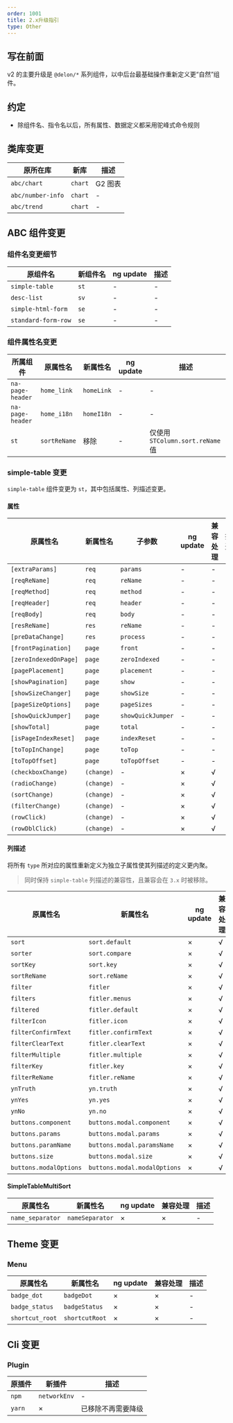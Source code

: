 ```yaml
---
order: 1001
title: 2.x升级指引
type: Other
---
```


## 写在前面

v2 的主要升级是 `@delon/*` 系列组件，以中后台最基础操作重新定义更“自然”组件。

## 约定

- 除组件名、指令名以后，所有属性、数据定义都采用驼峰式命令规则

## 类库变更

| 原所在库          | 新库    | 描述    |
| ----------------- | ------- | ------- |
| `abc/chart`       | `chart` | G2 图表 |
| `abc/number-info` | `chart` | -       |
| `abc/trend`       | `chart` | -       |

## ABC 组件变更

### 组件名变更细节

| 原组件名            | 新组件名 | ng update | 描述 |
| ------------------- | -------- | --------- | ---- |
| `simple-table`      | `st`     | -         | -    |
| `desc-list`         | `sv`     | -         | -    |
| `simple-html-form`  | `se`     | -         | -    |
| `standard-form-row` | `se`     | -         | -    |

### 组件属性名变更

| 所属组件         | 原属性名     | 新属性名   | ng update | 描述                             |
| ---------------- | ------------ | ---------- | --------- | -------------------------------- |
| `na-page-header` | `home_link`  | `homeLink` | -         | -                                |
| `na-page-header` | `home_i18n`  | `homeI18n` | -         | -                                |
| `st`       | `sortReName` | 移除       | -         | 仅使用 `STColumn.sort.reName` 值 |

### simple-table 变更

`simple-table` 组件变更为 `st`，其中包括属性、列描述变更。

#### 属性

| 原属性名              | 新属性名   | 子参数            | ng update | 兼容处理 | 描述 |
| --------------------- | ---------- | ----------------- | --------- | -------- | ---- |
| `[extraParams]`       | `req`      | `params`          | -         | -        | -    |
| `[reqReName]`         | `req`      | `reName`          | -         | -        | -    |
| `[reqMethod]`         | `req`      | `method`          | -         | -        | -    |
| `[reqHeader]`         | `req`      | `header`          | -         | -        | -    |
| `[reqBody]`           | `req`      | `body`            | -         | -        | -    |
| `[resReName]`         | `res`      | `reName`          | -         | -        | -    |
| `[preDataChange]`     | `res`      | `process`         | -         | -        | -    |
| `[frontPagination]`   | `page`     | `front`           | -         | -        | -    |
| `[zeroIndexedOnPage]` | `page`     | `zeroIndexed`     | -         | -        | -    |
| `[pagePlacement]`     | `page`     | `placement`       | -         | -        | -    |
| `[showPagination]`    | `page`     | `show`            | -         | -        | -    |
| `[showSizeChanger]`   | `page`     | `showSize`        | -         | -        | -    |
| `[pageSizeOptions]`   | `page`     | `pageSizes`       | -         | -        | -    |
| `[showQuickJumper]`   | `page`     | `showQuickJumper` | -         | -        | -    |
| `[showTotal]`         | `page`     | `total`           | -         | -        | -    |
| `[isPageIndexReset]`  | `page`     | `indexReset`      | -         | -        | -    |
| `[toTopInChange]`     | `page`     | `toTop`           | -         | -        | -    |
| `[toTopOffset]`       | `page`     | `toTopOffset`     | -         | -        | -    |
| `(checkboxChange)`    | `(change)` | -                 | ×         | √        | -    |
| `(radioChange)`       | `(change)` | -                 | ×         | √        | -    |
| `(sortChange)`        | `(change)` | -                 | ×         | √        | -    |
| `(filterChange)`      | `(change)` | -                 | ×         | √        | -    |
| `(rowClick)`          | `(change)` | -                 | ×         | √        | -    |
| `(rowDblClick)`       | `(change)` | -                 | ×         | √        | -    |

#### 列描述

将所有 `type` 所对应的属性重新定义为独立子属性使其列描述的定义更内聚。

> 同时保持 `simple-table` 列描述的兼容性，且兼容会在 `3.x` 时被移除。

| 原属性名               | 新属性名                     | ng update | 兼容处理 | 描述 |
| ---------------------- | ---------------------------- | --------- | -------- | ---- |
| `sort`                 | `sort.default`               | ×         | √        | -    |
| `sorter`               | `sort.compare`               | ×         | √        | -    |
| `sortKey`              | `sort.key`                   | ×         | √        | -    |
| `sortReName`           | `sort.reName`                | ×         | √        | -    |
| `filter`               | `fitler`                     | ×         | √        | -    |
| `filters`              | `fitler.menus`               | ×         | √        | -    |
| `filtered`             | `fitler.default`             | ×         | √        | -    |
| `filterIcon`           | `fitler.icon`                | ×         | √        | -    |
| `filterConfirmText`    | `fitler.confirmText`         | ×         | √        | -    |
| `filterClearText`      | `fitler.clearText`           | ×         | √        | -    |
| `filterMultiple`       | `fitler.multiple`            | ×         | √        | -    |
| `filterKey`            | `fitler.key`                 | ×         | √        | -    |
| `filterReName`         | `fitler.reName`              | ×         | √        | -    |
| `ynTruth`              | `yn.truth`                   | ×         | √        | -    |
| `ynYes`                | `yn.yes`                     | ×         | √        | -    |
| `ynNo`                 | `yn.no`                      | ×         | √        | -    |
| `buttons.component`    | `buttons.modal.component`    | ×         | √        | -    |
| `buttons.params`       | `buttons.modal.params`       | ×         | √        | -    |
| `buttons.paramName`    | `buttons.modal.paramsName`   | ×         | √        | -    |
| `buttons.size`         | `buttons.modal.size`         | ×         | √        | -    |
| `buttons.modalOptions` | `buttons.modal.modalOptions` | ×         | √        | -    |

#### SimpleTableMultiSort

| 原属性名         | 新属性名        | ng update | 兼容处理 | 描述 |
| ---------------- | --------------- | --------- | -------- | ---- |
| `name_separator` | `nameSeparator` | ×         | ×        | -    |

## Theme 变更

### Menu

| 原属性名        | 新属性名       | ng update | 兼容处理 | 描述 |
| --------------- | -------------- | --------- | -------- | ---- |
| `badge_dot`     | `badgeDot`     | ×         | ×        | -    |
| `badge_status`  | `badgeStatus`  | ×         | ×        | -    |
| `shortcut_root` | `shortcutRoot` | ×         | ×        | -    |

## Cli 变更

### Plugin

| 原插件 | 新插件       | 描述               |
| ------ | ------------ | ------------------ |
| `npm`  | `networkEnv` | -                  |
| `yarn` | ×            | 已移除不再需要降级 |

